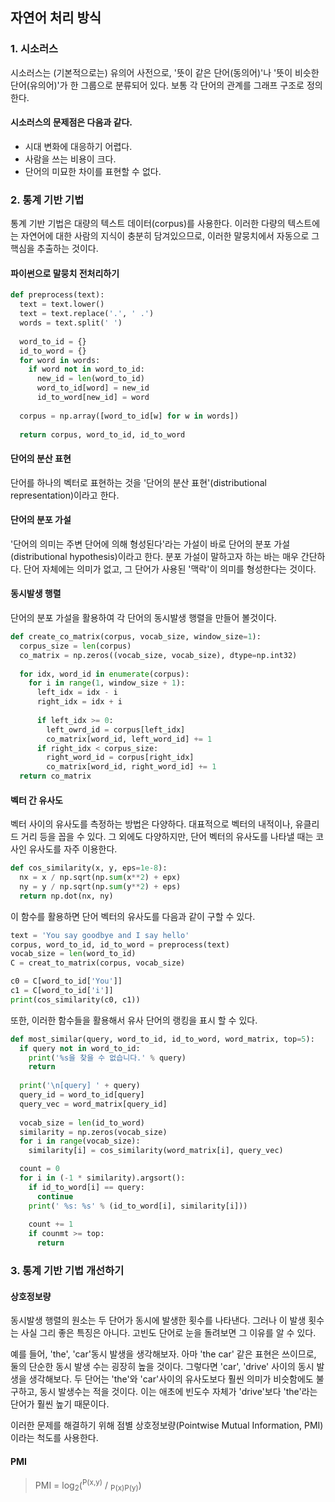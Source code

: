 ## 자연어 처리 방식
### 1. 시소러스
시소러스는 (기본적으로는) 유의어 사전으로, '뜻이 같은 단어(동의어)'나 '뜻이 비슷한 단어(유의어)'가 한 그룹으로
분류되어 있다. 보통 각 단어의 관계를 그래프 구조로 정의한다.

#### 시소러스의 문제점은 다음과 같다.
* 시대 변화에 대응하기 어렵다.
* 사람을 쓰는 비용이 크다.
* 단어의 미묘한 차이를 표현할 수 없다.

### 2. 통계 기반 기법
통계 기반 기법은 대량의 텍스트 데이터(corpus)를 사용한다. 이러한 다량의 텍스트에는
자연어에 대한 사람의 지식이 충분히 담겨있으므로, 이러한 말뭉치에서 자동으로 그 핵심을 추출하는 것이다.

#### 파이썬으로 말뭉치 전처리하기
```python
def preprocess(text):
  text = text.lower()
  text = text.replace('.', ' .')
  words = text.split(' ')
  
  word_to_id = {}
  id_to_word = {}
  for word in words:
    if word not in word_to_id:
      new_id = len(word_to_id)
      word_to_id[word] = new_id
      id_to_word[new_id] = word
  
  corpus = np.array([word_to_id[w] for w in words])
  
  return corpus, word_to_id, id_to_word
```

#### 단어의 분산 표현
단어를 하나의 벡터로 표현하는 것을 '단어의 분산 표현'(distributional representation)이라고 한다.

#### 단어의 분포 가설
'단어의 의미는 주변 단어에 의해 형성된다'라는 가설이 바로 단어의 분포 가설(distributional hypothesis)이라고 한다.
분포 가설이 말하고자 하는 바는 매우 간단하다. 단어 자체에는 의미가 없고, 그 단어가 사용된 '맥락'이 의미를 형성한다는 것이다.

#### 동시발생 행렬
단어의 분포 가설을 활용하여 각 단어의 동시발생 행렬을 만들어 볼것이다.

```python
def create_co_matrix(corpus, vocab_size, window_size=1):
  corpus_size = len(corpus)
  co_matrix = np.zeros((vocab_size, vocab_size), dtype=np.int32)
  
  for idx, word_id in enumerate(corpus):
    for i in range(1, window_size + 1):
      left_idx = idx - i
      right_idx = idx + i
      
      if left_idx >= 0:
        left_owrd_id = corpus[left_idx]
        co_matrix[word_id, left_word_id] += 1
      if right_idx < corpus_size:
        right_word_id = corpus[right_idx]
        co_matrix[word_id, right_word_id] += 1
  return co_matrix
```

#### 벡터 간 유사도
벡터 사이의 유사도를 측정하는 방법은 다양하다. 대표적으로 벡터의 내적이나, 유클리드 거리 등을 꼽을 수 있다.
그 외에도 다양하지만, 단어 벡터의 유사도를 나타낼 때는 코사인 유사도를 자주 이용한다.

```python
def cos_similarity(x, y, eps=1e-8):
  nx = x / np.sqrt(np.sum(x**2) + epx)
  ny = y / np.sqrt(np.sum(y**2) + eps)
  return np.dot(nx, ny)
```
이 함수를 활용하면 단어 벡터의 유사도를 다음과 같이 구할 수 있다.

```python
text = 'You say goodbye and I say hello'
corpus, word_to_id, id_to_word = preprocess(text)
vocab_size = len(word_to_id)
C = creat_to_matrix(corpus, vocab_size)

c0 = C[word_to_id['You']]
c1 = C[word_to_id['i']]
print(cos_similarity(c0, c1))
```
또한, 이러한 함수들을 활용해서 유사 단어의 랭킹을 표시 할 수 있다.

```python
def most_similar(query, word_to_id, id_to_word, word_matrix, top=5):
  if query not in word_to_id:
    print('%s을 찾을 수 없습니다.' % query)
    return
    
  print('\n[query] ' + query)
  query_id = word_to_id[query]
  query_vec = word_matrix[query_id]
  
  vocab_size = len(id_to_word)
  similarity = np.zeros(vocab_size)
  for i in range(vocab_size):
    similarity[i] = cos_similarity(word_matrix[i], query_vec)

  count = 0
  for i in (-1 * similarity).argsort():
    if id_to_word[i] == query:
      continue
    print(' %s: %s' % (id_to_word[i], similarity[i]))
    
    count += 1
    if counmt >= top:
      return
```

### 3. 통계 기반 기법 개선하기
#### 상호정보량
동시발생 행렬의 원소는 두 단어가 동시에 발생한 횟수를 나타낸다. 그러나 이 발생 횟수는 사실 그리 좋은 특징은 아니다.
고빈도 단어로 눈을 돌려보면 그 이유를 알 수 있다.

예를 들어, 'the', 'car'동시 발생을 생각해보자. 아마 'the car' 같은 표현은 쓰이므로, 둘의 단순한 동시 발생 수는 굉장히
높을 것이다. 그렇다면 'car', 'drive' 사이의 동시 발생을 생각해보다. 두 단어는 'the'와 'car'사이의 유사도보다 훨씬
의미가 비슷함에도 불구하고, 동시 발생수는 적을 것이다. 이는 애초에 빈도수 자체가 'drive'보다 'the'라는 단어가
훨씬 높기 때문이다.

이러한 문제를 해결하기 위해 점별 상호정보량(Pointwise Mutual Information, PMI)이라는 척도를 사용한다.
#### PMI
> PMI = log<sub>2</sub>(<sup>P(x,y)</sup> / <sub>P(x)P(y)</sub>)

